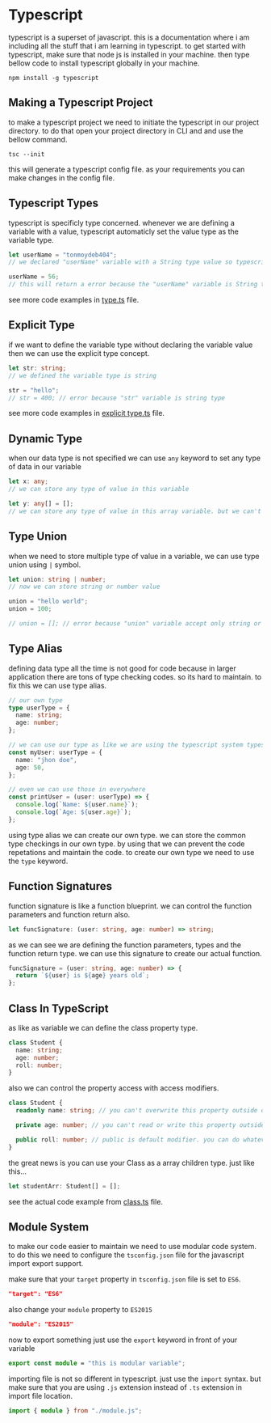 # Typescript

typescript is a superset of javascript. this is a documentation where i am including all the stuff that i am learning in typescript. to get started with typescript, make sure that node js is installed in your machine. then type bellow code to install typescript globally in your machine.

```shell
npm install -g typescript
```

## Making a Typescript Project

to make a typescript project we need to initiate the typescript in our project directory. to do that open your project directory in CLI and and use the bellow command.

```shell
tsc --init
```

this will generate a typescript config file. as your requirements you can make changes in the config file.

## Typescript Types

typescript is specificly type concerned. whenever we are defining a variable with a value, typescript automaticly set the value type as the variable type.

```typescript
let userName = "tonmoydeb404";
// we declared "userName" variable with a String type value so typescript set the "userName" variable as a String type.

userName = 56;
// this will return a error because the "userName" variable is String type
```

see more code examples in [type.ts](./src/type.ts) file.

## Explicit Type

if we want to define the variable type without declaring the variable value then we can use the explicit type concept.

```typescript
let str: string;
// we defined the variable type is string

str = "hello";
// str = 400; // error because "str" variable is string type
```

see more code examples in [explicit type.ts](./src/explicit%20type.ts) file.

## Dynamic Type

when our data type is not specified we can use `any` keyword to set any type of data in our variable

```typescript
let x: any;
// we can store any type of value in this variable

let y: any[] = [];
// we can store any type of value in this array variable. but we can't reassign it with any other data type
```

## Type Union

when we need to store multiple type of value in a variable, we can use type union using `|` symbol.

```typescript
let union: string | number;
// now we can store string or number value

union = "hello world";
union = 100;

// union = []; // error because "union" variable accept only string or number type
```

## Type Alias

defining data type all the time is not good for code because in larger application there are tons of type checking codes. so its hard to maintain. to fix this we can use type alias.

```typescript
// our own type
type userType = {
  name: string;
  age: number;
};

// we can use our type as like we are using the typescript system types
const myUser: userType = {
  name: "jhon doe",
  age: 50,
};

// even we can use those in everywhere
const printUser = (user: userType) => {
  console.log(`Name: ${user.name}`);
  console.log(`Age: ${user.age}`);
};
```

using type alias we can create our own type. we can store the common type checkings in our own type. by using that we can prevent the code repetations and maintain the code. to create our own type we need to use the `type` keyword.

## Function Signatures

function signature is like a function blueprint. we can control the function parameters and function return also.

```typescript
let funcSignature: (user: string, age: number) => string;
```

as we can see we are defining the function parameters, types and the function return type. we can use this signature to create our actual function.

```typescript
funcSignature = (user: string, age: number) => {
  return `${user} is ${age} years old`;
};
```

## Class In TypeScript

as like as variable we can define the class property type.

```typescript
class Student {
  name: string;
  age: number;
  roll: number;
}
```

also we can control the property access with access modifiers.

```typescript
class Student {
  readonly name: string; // you can't overwrite this property outside of class

  private age: number; // you can't read or write this property outside of class

  public roll: number; // public is default modifier. you can do whatever you want
}
```

the great news is you can use your Class as a array children type. just like this...

```typescript
let studentArr: Student[] = [];
```

see the actual code example from [class.ts](./src/class.ts) file.

## Module System

to make our code easier to maintain we need to use modular code system. to do this we need to configure the `tsconfig.json` file for the javascript import export support.

make sure that your `target` property in `tsconfig.json` file is set to `ES6`.

```json
"target": "ES6"
```

also change your `module` property to `ES2015`

```json
"module": "ES2015"
```

now to export something just use the `export` keyword in front of your variable

```typescript
export const module = "this is modular variable";
```

importing file is not so different in typescript. just use the `import` syntax. but make sure that you are using `.js` extension instead of `.ts` extension in import file location.

```typescript
import { module } from "./module.js";
```
